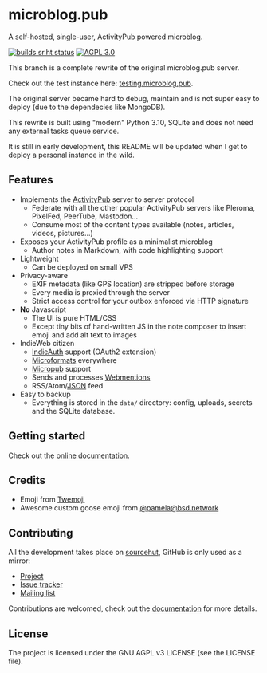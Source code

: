 # microblog.pub

A self-hosted, single-user, ActivityPub powered microblog.

[![builds.sr.ht status](https://builds.sr.ht/~tsileo/microblog.pub.svg)](https://builds.sr.ht/~tsileo/microblog.pub?)
[![AGPL 3.0](https://img.shields.io/badge/license-AGPL_3.0-blue.svg?style=flat)](https://git.sr.ht/~tsileo/microblog.pub/tree/v2/item/LICENSE)

This branch is a complete rewrite of the original microblog.pub server.

Check out the test instance here: [testing.microblog.pub](https://testing.microblog.pub/).

The original server became hard to debug, maintain and is not super easy to deploy (due to the dependecies like MongoDB).

This rewrite is built using "modern" Python 3.10, SQLite and does not need any external tasks queue service.

It is still in early development, this README will be updated when I get to deploy a personal instance in the wild.

## Features

 - Implements the [ActivityPub](https://activitypub.rocks/) server to server protocol
    - Federate with all the other popular ActivityPub servers like Pleroma, PixelFed, PeerTube, Mastodon...
    - Consume most of the content types available (notes, articles, videos, pictures...)
 - Exposes your ActivityPub profile as a minimalist microblog
    - Author notes in Markdown, with code highlighting support
 - Lightweight
    - Can be deployed on small VPS
 - Privacy-aware
    - EXIF metadata (like GPS location) are stripped before storage
    - Every media is proxied through the server
    - Strict access control for your outbox enforced via HTTP signature
 - **No** Javascript
    - The UI is pure HTML/CSS
    - Except tiny bits of hand-written JS in the note composer to insert emoji and add alt text to images
 - IndieWeb citizen
    - [IndieAuth](https://www.w3.org/TR/indieauth/) support (OAuth2 extension)
    - [Microformats](http://microformats.org/wiki/Main_Page) everywhere
    - [Micropub](https://www.w3.org/TR/micropub/) support
    - Sends and processes [Webmentions](https://www.w3.org/TR/webmention/)
    - RSS/Atom/[JSON](https://www.jsonfeed.org/) feed
 - Easy to backup
    - Everything is stored in the `data/` directory: config, uploads, secrets and the SQLite database.

## Getting started

Check out the [online documentation](https://docs.microblog.pub).   

## Credits

 - Emoji from [Twemoji](https://twemoji.twitter.com/)
 - Awesome custom goose emoji from [@pamela@bsd.network](https://bsd.network/@pamela)


## Contributing

All the development takes place on [sourcehut](https://sr.ht/~tsileo/microblog.pub/), GitHub is only used as a mirror:

 - [Project](https://sr.ht/~tsileo/microblog.pub/)
 - [Issue tracker](https://todo.sr.ht/~tsileo/microblog.pub)
 - [Mailing list](https://sr.ht/~tsileo/microblog.pub/lists)

Contributions are welcomed, check out the [documentation](https://docs.microblog.pub) for more details.


## License

The project is licensed under the GNU AGPL v3 LICENSE (see the LICENSE file).
